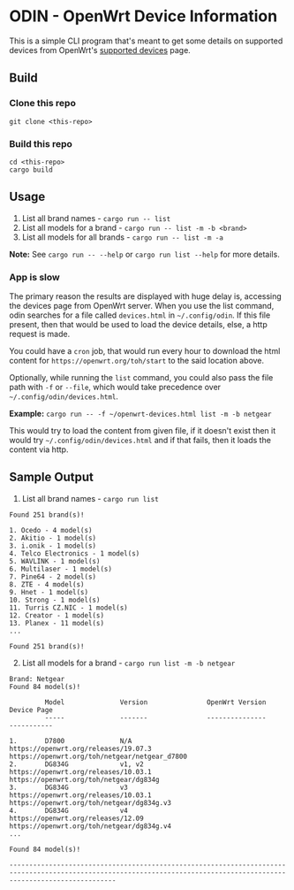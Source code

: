 # ODIN - OpenWrt Device Information

This is a simple CLI program that's meant to get some details on supported devices from OpenWrt's [supported devices](https://openwrt.org/toh/start) page.

## Build

### Clone this repo

```
git clone <this-repo>
```

### Build this repo

```
cd <this-repo>
cargo build
```

## Usage

1. List all brand names - `cargo run -- list`
2. List all models for a brand - `cargo run -- list -m -b <brand>`
3. List all models for all brands - `cargo run -- list -m -a`

**Note:** See `cargo run -- --help` or `cargo run list --help` for more details.

### App is slow

The primary reason the results are displayed with huge delay is, accessing the devices page from OpenWrt server. When you use the list command, odin searches for a file called `devices.html` in `~/.config/odin`. If this file present, then that would be used to load the device details, else, a http request is made.

You could have a `cron` job, that would run every hour to download the html content for `https://openwrt.org/toh/start` to the said location above.

Optionally, while running the `list` command, you could also pass the file path with `-f` or `--file`, which would take precedence over `~/.config/odin/devices.html`.

**Example:** `cargo run -- -f ~/openwrt-devices.html list -m -b netgear`

This would try to load the content from given file, if it doesn't exist then it would try `~/.config/odin/devices.html` and if that fails, then it loads the content via http.

## Sample Output

1. List all brand names - `cargo run list`

```
Found 251 brand(s)!

1. Ocedo - 4 model(s)
2. Akitio - 1 model(s)
3. i.onik - 1 model(s)
4. Telco Electronics - 1 model(s)
5. WAVLINK - 1 model(s)
6. Multilaser - 1 model(s)
7. Pine64 - 2 model(s)
8. ZTE - 4 model(s)
9. Hnet - 1 model(s)
10. Strong - 1 model(s)
11. Turris CZ.NIC - 1 model(s)
12. Creator - 1 model(s)
13. Planex - 11 model(s)
...

Found 251 brand(s)!
```

2. List all models for a brand - `cargo run list -m -b netgear`

```
Brand: Netgear
Found 84 model(s)!

         Model              Version               OpenWrt Version                                  Device Page                                               
         -----              -------               ---------------                                  -----------                                               

1.       D7800              N/A                   https://openwrt.org/releases/19.07.3             https://openwrt.org/toh/netgear/netgear_d7800             
2.       DG834G             v1, v2                https://openwrt.org/releases/10.03.1             https://openwrt.org/toh/netgear/dg834g                    
3.       DG834G             v3                    https://openwrt.org/releases/10.03.1             https://openwrt.org/toh/netgear/dg834g.v3                 
4.       DG834G             v4                    https://openwrt.org/releases/12.09               https://openwrt.org/toh/netgear/dg834g.v4                 
...

Found 84 model(s)!

-----------------------------------------------------------------------------------------------------------------------------------------------------------------------
```